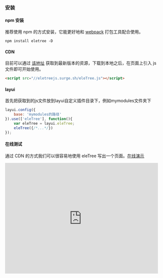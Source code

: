 
### 安装

#### npm 安装

推荐使用 npm 的方式安装，它能更好地和 [webpack](https://webpack.js.org/) 打包工具配合使用。

```shell
npm install eletree -D
```

#### CDN

目前可以通过 [该地址](https://github.com/hsiangleev/eleTree/tree/master/dist/eleTree.js) 获取到最新版本的资源，下载到本地之后，在页面上引入 js 文件即可开始使用。

```html
<script src="//eletreejs.surge.sh/eleTree.js"></script>
```

#### layui

首先把获取到的js文件放到layui自定义插件目录下，例如mymodules文件夹下

```js
layui.config({
    base: 'mymodules的路径'
}).use(['eleTree'], function(){
    var eleTree = layui.eleTree;
    eleTree({/*...*/})
});
```

#### 在线测试

通过 CDN 的方式我们可以很容易地使用 eleTree 写出一个页面。[在线演示](https://codepen.io/hsiangleev/pen/ZEQQgyO)

<iframe height="365" style="width: 100%;" scrolling="no" title="ZEQQgyO" src="https://codepen.io/hsiangleev/embed/ZEQQgyO?height=265&theme-id=dark&default-tab=js,result" frameborder="no" allowtransparency="true" allowfullscreen="true">
  See the Pen <a href='https://codepen.io/hsiangleev/pen/ZEQQgyO'>ZEQQgyO</a> by 李祥
  (<a href='https://codepen.io/hsiangleev'>@hsiangleev</a>) on <a href='https://codepen.io'>CodePen</a>.
</iframe>